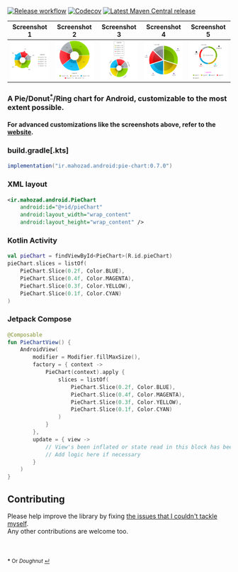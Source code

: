 [comment]: <> ([![Build Status]&#40;https://www.travis-ci.com/mahozad/android-pie-chart.svg?branch=master&#41;]&#40;https://www.travis-ci.com/mahozad/android-pie-chart&#41;)
[comment]: <> (![Dependencies]&#40;https://img.shields.io/librariesio/github/mahozad/android-pie-chart&#41;)
[comment]: <> (![Code Size]&#40;https://img.shields.io/github/languages/code-size/mahozad/android-pie-chart&#41;)
[comment]: <> (![Repo Size]&#40;https://img.shields.io/github/repo-size/mahozad/android-pie-chart&#41;)
[comment]: <> (![SLOC]&#40;https://img.shields.io/tokei/lines/github/mahozad/android-pie-chart&#41;)
[comment]: <> (![Downloads]&#40;https://img.shields.io/github/downloads/mahozad/android-pie-chart/total&#41;)
[comment]: <> (![Closed Issues]&#40;https://img.shields.io/github/issues-closed/mahozad/android-pie-chart?color=green&#41;)
[comment]: <> (![Commits Since Last Release]&#40;https://img.shields.io/github/commits-since/mahozad/android-pie-chart/latest&#41;)
[comment]: <> (![Release workflow]&#40;https://img.shields.io/github/workflow/status/mahozad/android-pie-chart/Test?label=CI%2FCD&#41;)
[comment]: <> (![Tests]&#40;https://img.shields.io/github/checks-status/mahozad/android-pie-chart/master&#41;)
[comment]: <> (![Milestone Progress]&#40;https://img.shields.io/github/milestones/progress-percent/mahozad/android-pie-chart/1&#41;)
[comment]: <> (![Lines of code]&#40;https://img.shields.io/tokei/lines/github/mahozad/android-pie-chart?color=%23efefef&#41;)
[comment]: <> ([![Latest release]&#40;https://img.shields.io/github/v/release/mahozad/android-pie-chart&#41;]&#40;https://github.com/mahozad/android-pie-chart/releases/latest&#41;)

[comment]: <> (!*†‡;)

[![Release workflow](https://github.com/mahozad/android-pie-chart/actions/workflows/ci.yml/badge.svg)](https://github.com/mahozad/android-pie-chart/actions/workflows/test.yml)
[![Codecov](https://codecov.io/gh/mahozad/android-pie-chart/branch/master/graph/badge.svg?token=ptnbmXaozw)](https://codecov.io/gh/mahozad/android-pie-chart)
[![Latest Maven Central release](https://img.shields.io/maven-central/v/ir.mahozad.android/pie-chart?logo=android)](https://search.maven.org/artifact/ir.mahozad.android/pie-chart)

<div align="center">

| Screenshot 1 | Screenshot 2 | Screenshot 3 | Screenshot 4 | Screenshot 5 |
| --- | --- | --- | --- | --- |
| ![Screenshot 2](screenshots/screenshot-2.png) | ![Screenshot 1](screenshots/screenshot-1.png) | ![Screenshot 3](screenshots/screenshot-3.png) | ![Screenshot 4](screenshots/screenshot-4.png) | ![Screenshot 5](screenshots/screenshot-5.png)

</div>

### A Pie/Donut<sup id="ref-1">[*](#footnote-1)</sup>/Ring chart for Android, customizable to the most extent possible.

#### For advanced customizations like the screenshots above, refer to the [website](https://mahozad.ir/android-pie-chart/).

### build.gradle[.kts]
```groovy
implementation("ir.mahozad.android:pie-chart:0.7.0")
```

### XML layout
```xml
<ir.mahozad.android.PieChart
    android:id="@+id/pieChart"
    android:layout_width="wrap_content"
    android:layout_height="wrap_content" />
```

### Kotlin Activity
```kotlin
val pieChart = findViewById<PieChart>(R.id.pieChart)
pieChart.slices = listOf(
    PieChart.Slice(0.2f, Color.BLUE),
    PieChart.Slice(0.4f, Color.MAGENTA),
    PieChart.Slice(0.3f, Color.YELLOW),
    PieChart.Slice(0.1f, Color.CYAN)
)
```

### Jetpack Compose
```kotlin
@Composable
fun PieChartView() {
    AndroidView(
        modifier = Modifier.fillMaxSize(),
        factory = { context ->
            PieChart(context).apply {
                slices = listOf(
                    PieChart.Slice(0.2f, Color.BLUE),
                    PieChart.Slice(0.4f, Color.MAGENTA),
                    PieChart.Slice(0.3f, Color.YELLOW),
                    PieChart.Slice(0.1f, Color.CYAN)
                )
            }
        },
        update = { view ->
            // View's been inflated or state read in this block has been updated
            // Add logic here if necessary
        }
    )
}
```

## Contributing

Please help improve the library by fixing [the issues that I couldn't tackle myself](https://github.com/mahozad/android-pie-chart/issues?q=is%3Aissue+is%3Aopen+label%3Acontribution-needed).  
Any other contributions are welcome too.

<br>

<sub><b id="footnote-1">*</b> Or *Doughnut* [↵](#ref-1)</sub>

